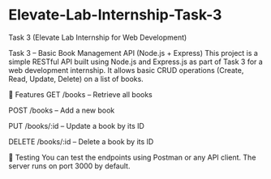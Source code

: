 # Elevate-Lab-Internship-Task-3
Task 3 (Elevate Lab Internship for Web Development)

Task 3 – Basic Book Management API (Node.js + Express)
This project is a simple RESTful API built using Node.js and Express.js as part of Task 3 for a web development internship. It allows basic CRUD operations (Create, Read, Update, Delete) on a list of books.

🔧 Features
GET /books – Retrieve all books

POST /books – Add a new book

PUT /books/:id – Update a book by its ID

DELETE /books/:id – Delete a book by its ID

🧪 Testing
You can test the endpoints using Postman or any API client. The server runs on port 3000 by default.
